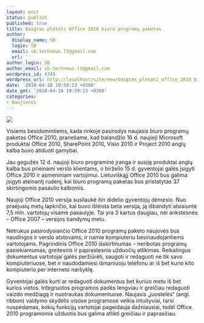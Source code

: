 ```yaml
---
layout: post
status: publish
published: true
title: Baigtas plėtoti Office 2010 biuro programų paketas
author:
  display_name: SB
  login: SB
  email: sb.technews.lt@gmail.com
  url: ''
author_login: SB
author_email: sb.technews.lt@gmail.com
wordpress_id: 4749
wordpress_url: http://localhost/site/new/baigtas_pletoti_office_2010_biuro_programu_paketas/
date: '2010-04-18 19:59:13 +0300'
date_gmt: '2010-04-18 19:59:13 +0300'
categories:
- Naujienos
---
```

<div class="imgright"><img src="http://www.part.lt/img/e91d4b7c1f8c1ab110bf8b1294b2854d635.jpg"  /></div>
<p>Visiems besidomintiems, kada rinkoje pasirodys naujasis biuro programų paketas Office 2010, pranešame, kad balandžio 16 d. naujieji Microsoft produktai Office 2010, SharePoint 2010, Visio 2010 ir Project 2010 anglų kalba buvo atiduoti gamybai. </p>
<p>Jau gegužės 12 d. naujoji biuro programinė įranga ir susiję produktai anglų kalba bus prieinami verslo klientams, o birželio 15 d. gyventojai galės įsigyti Office  2010 ir asmeniniam vartojimui. Lietuviškąjį Office 2010 bus galima įsigyti ateinantį rudenį, kai biuro programų paketas bus pristatytas 37 skirtingomis pasaulio kalbomis.</p>
<p>Naujoji Office 2010  versija susilaukė itin didelio gyventojų dėmesio. Nuo praėjusių metų lapkričio, kai buvo išleista beta versija, ją išbandyti atsisiuntė 7,5 mln. vartotojų visame pasaulyje. Tai yra 3 kartus daugiau, nei ankstesnės – Office 2007 – versijos bandymų metu.</p>
<p>Netrukus pasirodysiančio Office 2010 programų paketo naujovės bus naudingos ir verslo atstovams, ir namie kompiuteriu besinaudojantiems vartotojams. Pagrindinis Office 2010 išskirtinumas – neribotas programų pasiekiamumas, greitesnis ir paprastesnis užduočių atlikimas. Reikalingus dokumentus vartotojai galės peržiūrėti, saugoti ir redaguoti ne tik savo kompiuteriuose, bet ir naudodamiesi išmaniuoju telefonu ar iš bet kurio kito kompiuterio per interneto naršyklę. </p>
<p>Gyventojai galės kurti ar redaguoti dokumentus bet kuriuo metu iš bet kurios vietos. Integruotos programos padės  lengviau ir greičiau redaguoti vaizdo medžiagą ir nuotraukas dokumentuose. Naujasis „juostelės“ (angl. ribbon) valdymo skydelis visose programose veikia intuityviai, tarsi nuspėdamas, kokių funkcijų vartotojai pageidauja dažniausiai, todėl Office 2010 programomis užduotis bus galima atlikti greičiau ir paprasčiau. </p>
